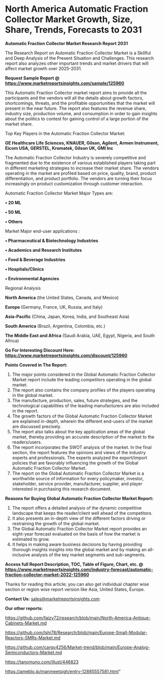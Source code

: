 # North America Automatic Fraction Collector Market Growth, Size, Share, Trends, Forecasts to 2031

<strong>Automatic Fraction Collector Market Research Report 2031</strong>

The Research Report on Automatic Fraction Collector Market is a Skillful and Deep Analysis of the Present Situation and Challenges. This research report also analyzes other important trends and market drivers that will affect market growth over 2025-2031.

<strong>Request Sample Report @ <a href=https://www.marketreportsinsights.com/sample/125960>https://www.marketreportsinsights.com/sample/125960</a></strong>

This Automatic Fraction Collector market report aims to provide all the participants and the vendors will all the details about growth factors, shortcomings, threats, and the profitable opportunities that the market will present in the near future. The report also features the revenue share, industry size, production volume, and consumption in order to gain insights about the politics to contest for gaining control of a large portion of the market share.

Top Key Players in the Automatic Fraction Collector Market:

<strong>GE Healthcare Life Sciences, KNAUER, Gilson, Agilent, Armen Instrument, Eicom USA, GERSTEL, Kromatek, Gilson UK, GMI Inc</strong>

The Automatic Fraction Collector Industry is severely competitive and fragmented due to the existence of various established players taking part in different marketing strategies to increase their market share. The vendors operating in the market are profiled based on price, quality, brand, product differentiation, and product portfolio. The vendors are turning their focus increasingly on product customization through customer interaction.

Automatic Fraction Collector Market Major Types are:

<strong>• 20 ML

• 50 ML

• Others</strong>

Market Major end-user applications :

<strong>• Pharmaceutical & Biotechnology Industries

• Academics and Research Institutes

• Food & Beverage Industries

• Hospitals/Clinics

• Environmental Agencies</strong>

Regional Analysis

</u><strong><b>North America</b></strong> (the United States, Canada, and Mexico)

<strong><b>Europe </b></strong>(Germany, France, UK, Russia, and Italy)

<strong><b>Asia-Pacific</b></strong> (China, Japan, Korea, India, and Southeast Asia)

<strong><b>South America</b></strong> (Brazil, Argentina, Colombia, etc.)

<strong><b>The Middle East and Africa</b></strong> (Saudi Arabia, UAE, Egypt, Nigeria, and South Africa)

<strong>Go For Interesting Discount Here: <a href=https://www.marketreportsinsights.com/discount/125960>https://www.marketreportsinsights.com/discount/125960</a></strong>

<strong>Points Covered in The Report:</strong>
<ol>
  <li>The major points considered in the Global Automatic Fraction Collector Market report include the leading competitors operating in the global market.</li>
  <li>The report also contains the company profiles of the players operating in the global market.</li>
  <li>The manufacture, production, sales, future strategies, and the technological capabilities of the leading manufacturers are also included in the report.</li>
  <li>The growth factors of the Global Automatic Fraction Collector Market are explained in-depth, wherein the different end-users of the market are discussed precisely.</li>
  <li>The report also talks about the key application areas of the global market, thereby providing an accurate description of the market to the readers/users.</li>
  <li>The report incorporates the SWOT analysis of the market. In the final section, the report features the opinions and views of the industry experts and professionals. The experts analyzed the export/import policies that are favorably influencing the growth of the Global Automatic Fraction Collector Market.</li>
  <li>The report on the Global Automatic Fraction Collector Market is a worthwhile source of information for every policymaker, investor, stakeholder, service provider, manufacturer, supplier, and player interested in purchasing this research document.</li>
</ol>
<strong>Reasons for Buying Global Automatic Fraction Collector Market Report:</strong>

<ol>
  <li>The report offers a detailed analysis of the dynamic competitive landscape that keeps the reader/client well ahead of the competitors.</li>
  <li>It also presents an in-depth view of the different factors driving or restraining the growth of the global market.</li>
  <li>The Global Automatic Fraction Collector Market report provides an eight-year forecast evaluated on the basis of how the market is estimated to grow.</li>
  <li>It helps in making aware business decisions by having providing thorough insights insights into the global market and by making an all-inclusive analysis of the key market segments and sub-segments.</li>
</ol>
<strong>Access full Report Description, TOC, Table of Figure, Chart, etc. @ <a href=https://www.marketreportsinsights.com/industry-forecast/automatic-fraction-collector-market-2022-125960>https://www.marketreportsinsights.com/industry-forecast/automatic-fraction-collector-market-2022-125960</a></strong>


Thanks for reading this article; you can also get individual chapter wise section or region wise report version like Asia, United States, Europe.

<strong>Contact Us:</strong>
sales@marketreportsinsights.com

<strong>Our other reports:</strong>

<a href=https://github.com/faizy72/research/blob/main/North-America-Antique-Cabinets-Market.md>https://github.com/faizy72/research/blob/main/North-America-Antique-Cabinets-Market.md</a>

<a href=https://github.com/Ishi78/Research/blob/main/Europe-Small-Modular-Reactors-SMRs-Market.md>https://github.com/Ishi78/Research/blob/main/Europe-Small-Modular-Reactors-SMRs-Market.md</a>

<a href=https://github.com/cargo4256/Market-trend/blob/main/Europe-Analog-Semiconductors-Market.md>https://github.com/cargo4256/Market-trend/blob/main/Europe-Analog-Semiconductors-Market.md</a>

<a href=https://tanomuno.com/illust/446823>https://tanomuno.com/illust/446823</a>

<a href=https://ameblo.jp/manmeetsigh/entry-12885557581.html>https://ameblo.jp/manmeetsigh/entry-12885557581.html</a>"
